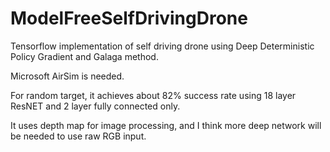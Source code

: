 # ModelFreeSelfDrivingDrone

Tensorflow implementation of self driving drone using Deep Deterministic Policy Gradient and Galaga method.

Microsoft AirSim is needed.

For random target, it achieves about 82% success rate using 18 layer ResNET and 2 layer fully connected only.

It uses depth map for image processing, and I think more deep network will be needed to use raw RGB input.
